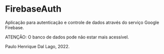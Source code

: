 # FirebaseAuth 

Aplicação para autenticação e controle de dados através do serviço Google Firebase.

ATENÇÃO: O banco de dados pode não estar mais acessível.

Paulo Henrique Dal Lago, 2022.
